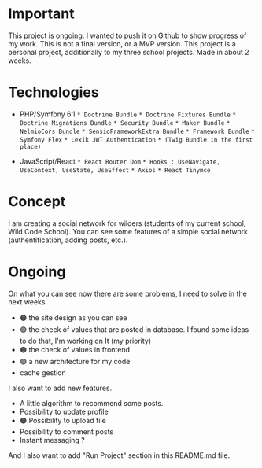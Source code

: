 # Important

This project is ongoing. I wanted to push it on Github to show progress of my work. This is not a final version, or a MVP version.
This project is a personal project, additionally to my three school projects. Made in about 2 weeks.

# Technologies 

* PHP/Symfony 6.1
`* Doctrine Bundle`
`* Doctrine Fixtures Bundle`
`* Doctrine Migrations Bundle`
`* Security Bundle` 
`* Maker Bundle`
`* NelmioCors Bundle`
`* SensioFrameworkExtra Bundle`
`* Framework Bundle`
`* Symfony Flex`
`* Lexik JWT Authentication`
`* (Twig Bundle in the first place)`

* JavaScript/React
`* React Router Dom`
`* Hooks : UseNavigate, UseContext, UseState, UseEffect`
`* Axios`
`* React Tinymce`

# Concept

I am creating a social network for wilders (students of my current school, Wild Code School). You can see some features of a simple social network (authentification, adding posts, etc.).

# Ongoing

On what you can see now there are some problems, I need to solve in the next weeks.

- 🟠 the site design as you can see
- 🟢 the check of values that are posted in database. I found some ideas to do that, I'm working on It (my priority)
- 🟠 the check of values in frontend
- 🟢 a new architecture for my code
- cache gestion

I also want to add new features.

- A little algorithm to recommend some posts.
- Possibility to update profile
- 🟠 Possibility to upload file
- Possibility to comment posts
- Instant messaging ?

And I also want to add "Run Project" section in this README.md file.
